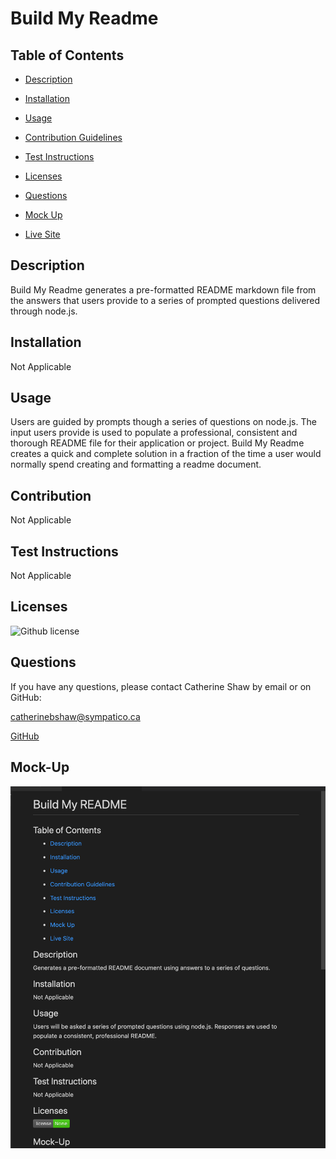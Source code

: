 # Build My Readme

## Table of Contents

* [Description](#Description)

* [Installation](#Installation)

* [Usage](#Usage)

* [Contribution Guidelines](#Contributing)

* [Test Instructions](#testing)

* [Licenses](#licenses)

* [Questions](#Questions)

* [Mock Up](#Mock-Up)

* [Live Site](#Live-Site)

## Description

Build My Readme generates a pre-formatted README markdown file from the answers that users provide to a series of prompted questions delivered through node.js.

## Installation

Not Applicable

## Usage

Users are guided by prompts though a series of questions on node.js. The input users provide is used to populate a professional, consistent and thorough README file for their application or project. Build My Readme creates a quick and complete solution in a fraction of the time a user would normally spend creating and formatting a readme document. 

## Contribution

Not Applicable

## Test Instructions

Not Applicable

## Licenses 
![Github license](https://img.shields.io/badge/license-BSD%202.0-brightgreen.svg)


## Questions

If you have any questions, please contact Catherine Shaw by email or on GitHub: 

[catherinebshaw@sympatico.ca](mailto:catherinebshaw@sympatico.ca) 

[GitHub](https://github.com/catherinebshaw)

## Mock-Up 

![Mock Up](https://github.com/catherinebshaw/Build-My-Readme/blob/main/assets/screen-shot.png)

